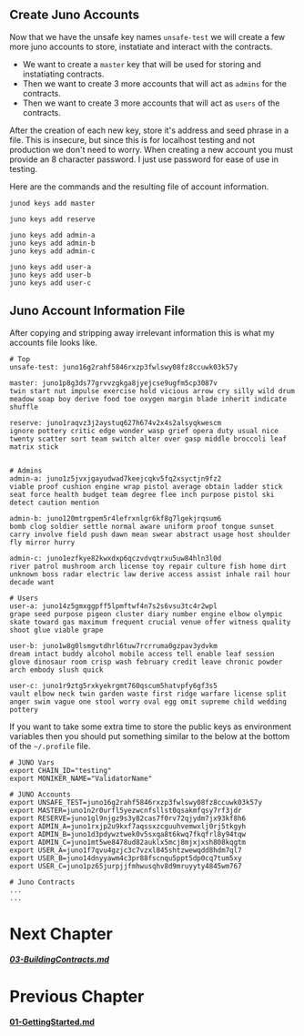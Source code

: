 



## Create Juno Accounts

Now that we have the unsafe key names `unsafe-test` we will create a few more juno accounts to store, instatiate and interact with the contracts.

* We want to create a `master` key that will be used for storing and instatiating contracts.
* Then we want to create 3 more accounts that will act as `admins` for the contracts.
* Then we want to create 3 more accounts that will act as `users` of the contracts.

After the creation of each new key, store it's address and seed phrase in a file.
This is insecure, but since this is for localhost testing and not production we don't need to worry.
When creating a new account you must provide an 8 character password. I just use password for ease of use in testing.


Here are the commands and the resulting file of account information.

```
junod keys add master

juno keys add reserve

juno keys add admin-a
juno keys add admin-b
juno keys add admin-c

juno keys add user-a
juno keys add user-b
juno keys add user-c
```

## Juno Account Information File

After copying and stripping away irrelevant information this is what my accounts file looks like.

```
# Top
unsafe-test: juno16g2rahf5846rxzp3fwlswy08fz8ccuwk03k57y

master: juno1p8g3ds77grvvzgkga8jyejcse9ugfm5cp3087v 
twin start nut impulse exercise hold vicious arrow cry silly wild drum meadow soap boy derive food toe oxygen margin blade inherit indicate shuffle

reserve: juno1raqvz3j2aystuq627h674v2x4s2alsyqkwescm
ignore pottery critic edge wonder wasp grief opera duty usual nice twenty scatter sort team switch alter over gasp middle broccoli leaf matrix stick


# Admins
admin-a: juno1z5jvxjgayudwad7keejcqkv5fq2xsyctjn9fz2
viable proof cushion engine wrap pistol average obtain ladder stick seat force health budget team degree flee inch purpose pistol ski detect caution mention

admin-b: juno120mtrgpem5r4lefrxnlgr6kf8g7lgekjrqsum6
bomb clog soldier settle normal aware uniform proof tongue sunset carry involve field push dawn mean swear abstract usage host shoulder fly mirror hurry

admin-c: juno1ezfkye82kwxdxp6qczvdvqtrxu5uw84hln3l0d
river patrol mushroom arch license toy repair culture fish home dirt unknown boss radar electric law derive access assist inhale rail hour decade want

# Users
user-a: juno14z5gmxggpff5lpmftwf4n7s2s6vsu3tc4r2wpl
grape seed purpose pigeon cluster diary number engine elbow olympic skate toward gas maximum frequent crucial venue offer witness quality shoot glue viable grape

user-b: juno1w8g0lsmgvtdhrl6tuw7rcrruma0gzpav3ydvkm
dream intact buddy alcohol mobile access tell enable leaf session glove dinosaur room crisp wash february credit leave chronic powder arch embody slush quick

user-c: juno1r9ztg5rxkyekrgmt760qscum5hatvpfy6gf3s5
vault elbow neck twin garden waste first ridge warfare license split anger swim vague one stool worry oval egg omit supreme child wedding pottery
```

If you want to take some extra time to store the public keys as environment variables then you should put something similar to the below at the bottom of the `~/.profile` file.

```
# JUNO Vars
export CHAIN_ID="testing"
export MONIKER_NAME="ValidatorName"

# JUNO Accounts
export UNSAFE_TEST=juno16g2rahf5846rxzp3fwlswy08fz8ccuwk03k57y
export MASTER=juno1n2r0urfl5yezwcnfsllst0qsakmfqsy7rf3jdr
export RESERVE=juno1gl9njgz9s3y82cas7f0rv72qjydm7jx93kf8h6
export ADMIN_A=juno1rxjp2u9kxf7aqssxzcguuhvemwxlj0rj5tkgyh
export ADMIN_B=juno1d3pdywztwek0v5sxqa8t6kwq7fkqfrl8y94tqw
export ADMIN_C=juno1mt5we8478ud82auklx5mcj8mjxjxsh808kqgtm
export USER_A=juno1f7qvu4gzjc3c7vzxl845shtzwewqdd8hdm7ql7
export USER_B=juno14dnyyawm4c3pr88fscnqu5ppt5dp0cq7tum5xy
export USER_C=juno1pz65jurpjjfmhwusqhv8d9mruyyty4845wm767

# Juno Contracts
...
...
```


# Next Chapter
##### [03-BuildingContracts.md](03-Funding.md)


# Previous Chapter
#### [01-GettingStarted.md](01-GettingStarted.md)

